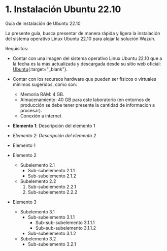 # 1. Instalación Ubuntu 22.10
Guía de instalación de Ubuntu 22.10

La presente guía, busca presentar de manera rápida y ligera la instalación del sistema operativo Linux Ubuntu 22.10 para alojar la solución Wazuh.

Requisitos:

- Contar con una imagen del sistema operativo Linux Ubuntu 22.10 que a la fecha es la más actualizada y descargada desde su sitio web oficial: [Ubuntu](https://ubuntu.com){:target="_blank"}.
- Contar con los recursos hardware que pueden ser físicos o virtuales mínimos sugeridos, como son:
  - Memoria RAM: 4 GB.
  - Almacenamiento: 40 GB para este laboratorio (en entornos de producción se debe tener presente la cantidad de informacion a procesar).
  - Conexión a internet








- **Elemento 1**: Descripción del elemento 1
- *Elemento 2*: _Descripción del elemento 2_


- Elemento 1
- Elemento 2
  - Subelemento 2.1
    - Sub-subelemento 2.1.1
    - Sub-subelemento 2.1.2
  - Subelemento 2.2
    1. Sub-subelemento 2.2.1
    2. Sub-subelemento 2.2.2
- Elemento 3
  - Subelemento 3.1
    - Sub-subelemento 3.1.1
      - Sub-sub-subelemento 3.1.1.1
      - Sub-sub-subelemento 3.1.1.2
    - Sub-subelemento 3.1.2
  - Subelemento 3.2
    - Sub-subelemento 3.2.1
